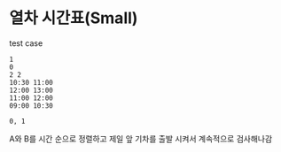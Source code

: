 # 열차 시간표(Small)

test case

```
1
0
2 2
10:30 11:00
12:00 13:00
11:00 12:00
09:00 10:30
```
``` 0, 1 ```

A와 B를 시간 순으로 정렬하고 제일 앞 기차를 출발 시켜서
계속적으로 검사해나감